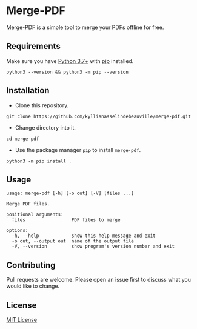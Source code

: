 # Merge-PDF

Merge-PDF is a simple tool to merge your PDFs offline for free.

## Requirements

Make sure you have [Python 3.7+](https://www.python.org/downloads/) with [pip](https://pip.pypa.io/en/stable/installation/) installed.

```shell
python3 --version && python3 -m pip --version
```

## Installation

- Clone this repository.

```shell
git clone https://github.com/kyllianasselindebeauville/merge-pdf.git
```

- Change directory into it.

```shell
cd merge-pdf
```

- Use the package manager `pip` to install `merge-pdf`.

```shell
python3 -m pip install .
```

## Usage

```
usage: merge-pdf [-h] [-o out] [-V] [files ...]

Merge PDF files.

positional arguments:
  files                 PDF files to merge

options:
  -h, --help            show this help message and exit
  -o out, --output out  name of the output file
  -V, --version         show program's version number and exit
```

## Contributing

Pull requests are welcome. Please open an issue first to discuss what you would like to change.

## License

[MIT License](LICENSE)
